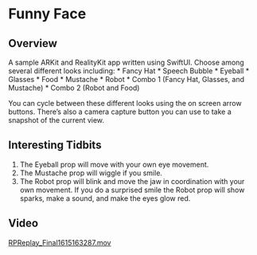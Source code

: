 # Funny Face
## Overview
A sample ARKit and RealityKit app written using SwiftUI. Choose among several different looks including:
	* Fancy Hat
	* Speech Bubble
	* Eyeball
	* Glasses
	* Food
	* Mustache
	* Robot
	* Combo 1 (Fancy Hat, Glasses, and Mustache)
	* Combo 2 (Robot and Food)

You can cycle between these different looks using the on screen arrow buttons. There’s also a camera capture button you can use to take a snapshot of the current view.

## Interesting Tidbits
1. The Eyeball prop will move with your own eye movement.
2. The Mustache prop will wiggle if you smile.
3. The Robot prop will blink and move the jaw in coordination with your own movement. If you do a surprised smile the Robot prop will show sparks, make a sound, and make the eyes glow red.

## Video
<a href='README/RPReplay_Final1615163287.mov'>RPReplay_Final1615163287.mov</a>